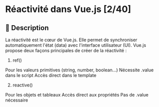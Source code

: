 # Réactivité dans Vue.js [2/40]

## 📝 Description
La réactivité est le cœur de Vue.js. Elle permet de synchroniser automatiquement l'état (data) avec l'interface utilisateur (UI). Vue.js propose deux façons principales de créer de la réactivité :

1. ref()

Pour les valeurs primitives (string, number, boolean...)
Nécessite .value dans le script
Accès direct dans le template

2. reactive()

Pour les objets et tableaux
Accès direct aux propriétés
Pas de .value nécessaire